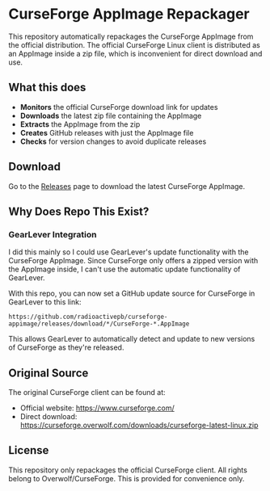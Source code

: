 # CurseForge AppImage Repackager

This repository automatically repackages the CurseForge AppImage from the official distribution. The official CurseForge Linux client is distributed as an AppImage inside a zip file, which is inconvenient for direct download and use.

## What this does

- **Monitors** the official CurseForge download link for updates
- **Downloads** the latest zip file containing the AppImage
- **Extracts** the AppImage from the zip
- **Creates** GitHub releases with just the AppImage file
- **Checks** for version changes to avoid duplicate releases

## Download

Go to the [Releases](../../releases) page to download the latest CurseForge AppImage.

## Why Does Repo This Exist?

### GearLever Integration
I did this mainly so I could use GearLever's update functionality with the CurseForge AppImage.
Since CurseForge only offers a zipped version with the AppImage inside, I can't use the automatic update functionality of GearLever.

With this repo, you can now set a GitHub update source for CurseForge in GearLever to this link:

```
https://github.com/radioactivepb/curseforge-appimage/releases/download/*/CurseForge-*.AppImage
```

This allows GearLever to automatically detect and update to new versions of CurseForge as they're released.

## Original Source

The original CurseForge client can be found at:
- Official website: https://www.curseforge.com/
- Direct download: https://curseforge.overwolf.com/downloads/curseforge-latest-linux.zip

## License

This repository only repackages the official CurseForge client. All rights belong to Overwolf/CurseForge. This is provided for convenience only.
